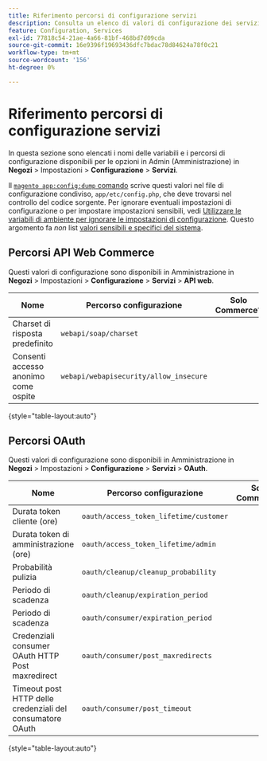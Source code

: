```yaml
---
title: Riferimento percorsi di configurazione servizi
description: Consulta un elenco di valori di configurazione dei servizi.
feature: Configuration, Services
exl-id: 77818c54-21ae-4a66-81bf-468bd7d09cda
source-git-commit: 16e9396f19693436dfc7bdac78d84624a78f0c21
workflow-type: tm+mt
source-wordcount: '156'
ht-degree: 0%

---
```


# Riferimento percorsi di configurazione servizi

In questa sezione sono elencati i nomi delle variabili e i percorsi di configurazione disponibili per le opzioni in Admin (Amministrazione) in **Negozi** > Impostazioni > **Configurazione** > **Servizi**.

Il [`magento app:config:dump` comando](../cli/export-configuration.md) scrive questi valori nel file di configurazione condiviso, `app/etc/config.php`, che deve trovarsi nel controllo del codice sorgente. Per ignorare eventuali impostazioni di configurazione o per impostare impostazioni sensibili, vedi [Utilizzare le variabili di ambiente per ignorare le impostazioni di configurazione](override-config-settings.md#environment-variables). Questo argomento fa _non_ list [valori sensibili e specifici del sistema](config-reference-sens.md).

## Percorsi API Web Commerce

Questi valori di configurazione sono disponibili in Amministrazione in **Negozi** > Impostazioni > **Configurazione** > **Servizi** > **API web**.

| Nome | Percorso configurazione | Solo Commerce? |
|--------------|--------------|--------------|
| Charset di risposta predefinito | `webapi/soap/charset` | <!-- ![Not Commerce-only](/help/assets/configuration/red-x.png) --> |
| Consenti accesso anonimo come ospite | `webapi/webapisecurity/allow_insecure` | <!-- ![Not Commerce-only](/help/assets/configuration/red-x.png) --> |

{style="table-layout:auto"}

## Percorsi OAuth

Questi valori di configurazione sono disponibili in Amministrazione in **Negozi** > Impostazioni > **Configurazione** > **Servizi** > **OAuth**.

| Nome | Percorso configurazione | Solo Commerce? |
|--------------|--------------|--------------|
| Durata token cliente (ore) | `oauth/access_token_lifetime/customer` | <!-- ![Not Commerce-only](/help/assets/configuration/red-x.png) --> |
| Durata token di amministrazione (ore) | `oauth/access_token_lifetime/admin` | <!-- ![Not Commerce-only](/help/assets/configuration/red-x.png) --> |
| Probabilità pulizia | `oauth/cleanup/cleanup_probability` | <!-- ![Not Commerce-only](/help/assets/configuration/red-x.png) --> |
| Periodo di scadenza | `oauth/cleanup/expiration_period` | <!-- ![Not Commerce-only](/help/assets/configuration/red-x.png) --> |
| Periodo di scadenza | `oauth/consumer/expiration_period` | <!-- ![Not Commerce-only](/help/assets/configuration/red-x.png) --> |
| Credenziali consumer OAuth HTTP Post maxredirect | `oauth/consumer/post_maxredirects` | <!-- ![Not Commerce-only](/help/assets/configuration/red-x.png) --> |
| Timeout post HTTP delle credenziali del consumatore OAuth | `oauth/consumer/post_timeout` | <!-- ![Not Commerce-only](/help/assets/configuration/red-x.png) --> |

{style="table-layout:auto"}
